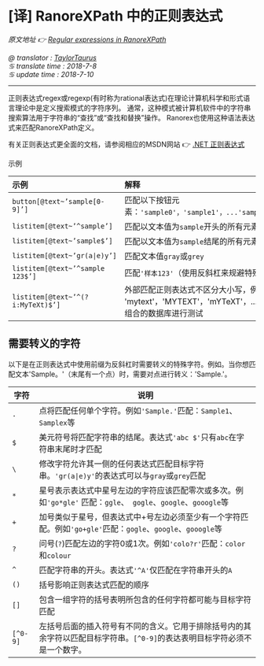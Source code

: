 # [译] RanoreXPath 中的正则表达式

*原文地址 👉 [Regular expressions in RanoreXPath][0]*

*@ translator : [TaylorTaurus](https://github.com/taylortaurus)*    
*♋ translate time : 2018-7-8*    
*♋ update time : 2018-7-10*  

---  

正则表达式regex或regexp(有时称为rational表达式)在理论计算机科学和形式语言理论中是定义搜索模式的字符序列。
通常，这种模式被计算机软件中的字符串搜索算法用于字符串的“查找”或“查找和替换”操作。
Ranorex也使用这种语法表达式来匹配RanoreXPath定义。  

有关正则表达式更全面的文档，请参阅相应的MSDN网站 👉 [.NET 正则表达式][1]  

示例

|示例|解释|
|:--|:--|
|<code>button[@text~’sample[0-9]’]</code>|匹配以下按钮元素：`'sample0'，'sample1'，...'sample9'，'Mysample26'`|
|<code>listitem[@text~’^sample’]</code>|匹配以文本值为`sample`开头的所有元素|
|<code>listitem[@text~’sample$’]</code>|匹配以文本值为`sample`结尾的所有元素|
|<code>listitem[@text~’gr(a&#124;e)y’]</code>|匹配文本值`gray`或`grey`|
|<code>listitem[@text~’^sample 123$’]</code>|匹配`'样本123'`（使用反斜杠来规避特殊字符，例如空格）|
|<code>listitem[@text~’^(?i:MyTeXt)$’]</code>|外部匹配正则表达式不区分大小写，例如 'mytext'，'MYTEXT'，'mYTeXT'，...或包含用户名和密码组合的数据库进行测试|

## 需要转义的字符

以下是在正则表达式中使用前缀为反斜杠时需要转义的特殊字符。例如。当你想匹配文本'Sample。'（末尾有一个点）时，需要对点进行转义：'Sample.'。  

|字符|说明|
|--|--|
|`·`|点将匹配任何单个字符。例如`'Sample.'`匹配：`Sample1`、`Samplex`等|
|`$`|美元符号将匹配字符串的结尾。表达式`'abc $'`只有`abc`在字符串末尾时才匹配|
|`\`|修改字符允许其一侧的任何表达式匹配目标字符串。<code>'gr(a&#124;e)y'</code>的表达式可以与`gray`或`grey`匹配|
|`*`|星号表示表达式中星号左边的字符应该匹配零次或多次。例如`'go*gle'` 匹配：`ggle`、` gogle`、`google`、`gooogle`等|
|`+`|加号类似于星号，但表达式中+号左边必须至少有一个字符匹配。例如`'go+gle'`匹配：`gogle`、`google`、`gooogle`等|
|`?`|问号(`?`)匹配左边的字符0或1次。例如`'colo?r'`匹配：`color`和`colour`|
|`^`|匹配字符串的开头。表达式`'^A'`仅匹配在字符串开头的`A`|
|`()`|括号影响正则表达式匹配的顺序|
|`[]`|包含一组字符的括号表明所包含的任何字符都可能与目标字符匹配|
|`[^0-9]`|左括号后面的插入符号有不同的含义。它用于排除括号内的其余字符以匹配目标字符串。`[^0-9]`的表达表明目标字符必须不是一个数字。|



[0]: https://www.ranorex.com/help/latest/ranorex-studio-expert/regular-expressions-ranorexpath/  
[1]: https://docs.microsoft.com/zh-cn/dotnet/standard/base-types/regular-expression-language-quick-reference

